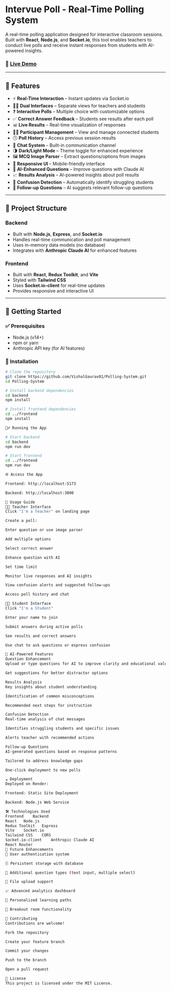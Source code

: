 # Intervue Poll - Real-Time Polling System

A real-time polling application designed for interactive classroom sessions. Built with **React**, **Node.js**, and **Socket.io**, this tool enables teachers to conduct live polls and receive instant responses from students with AI-powered insights.

### 🔗 [Live Demo](https://polling-system-1-d56x.onrender.com/)

---

## 📌 Features

- ⚡ **Real-Time Interaction** – Instant updates via Socket.io
- 👨‍🏫 **Dual Interfaces** – Separate views for teachers and students
- ❓ **Interactive Polls** – Multiple choice with customizable options
- ✅ **Correct Answer Feedback** – Students see results after each poll
- 📊 **Live Results** – Real-time visualization of responses
- 🧑‍🎓 **Participant Management** – View and manage connected students
- 🕓 **Poll History** – Access previous session results
- 💬 **Chat System** – Built-in communication channel
- 🌗 **Dark/Light Mode** – Theme toggle for enhanced experience
- 🖼️ **MCQ Image Parser** – Extract questions/options from images
- 📱 **Responsive UI** – Mobile-friendly interface
- 🤖 **AI-Enhanced Questions** – Improve questions with Claude AI
- 📈 **Results Analysis** – AI-powered insights about poll results
- 🚨 **Confusion Detection** – Automatically identify struggling students
- 🔄 **Follow-up Questions** – AI suggests relevant follow-up questions

---

## 📁 Project Structure

### Backend
- Built with **Node.js**, **Express**, and **Socket.io**
- Handles real-time communication and poll management
- Uses in-memory data models (no database)
- Integrates with **Anthropic Claude AI** for enhanced features

### Frontend
- Built with **React**, **Redux Toolkit**, and **Vite**
- Styled with **Tailwind CSS**
- Uses **Socket.io-client** for real-time updates
- Provides responsive and interactive UI

---

## 🚀 Getting Started

### ✅ Prerequisites
- Node.js (v14+)
- npm or yarn
- Anthropic API key (for AI features)

### 🔧 Installation
```bash
# Clone the repository
git clone https://github.com/VishalGaurav01/Polling-System.git
cd Polling-System

# Install backend dependencies
cd backend
npm install

# Install frontend dependencies
cd ../frontend
npm install

🏃‍♂️ Running the App

# Start backend
cd backend
npm run dev

# Start frontend
cd ../frontend
npm run dev

🌐 Access the App

Frontend: http://localhost:5173

Backend: http://localhost:3000

🧭 Usage Guide
👨‍🏫 Teacher Interface
Click "I'm a Teacher" on landing page

Create a poll:

Enter question or use image parser

Add multiple options

Select correct answer

Enhance question with AI

Set time limit

Monitor live responses and AI insights

View confusion alerts and suggested follow-ups

Access poll history and chat

👨‍🎓 Student Interface
Click "I'm a Student"

Enter your name to join

Submit answers during active polls

See results and correct answers

Use chat to ask questions or express confusion

🤖 AI-Powered Features
Question Enhancement
Upload or type questions for AI to improve clarity and educational value

Get suggestions for better distractor options

Results Analysis
Key insights about student understanding

Identification of common misconceptions

Recommended next steps for instruction

Confusion Detection
Real-time analysis of chat messages

Identifies struggling students and specific issues

Alerts teacher with recommended actions

Follow-up Questions
AI-generated questions based on response patterns

Tailored to address knowledge gaps

One-click deployment to new polls

☁️ Deployment
Deployed on Render:

Frontend: Static Site Deployment

Backend: Node.js Web Service

🛠️ Technologies Used
Frontend	Backend
React	Node.js
Redux Toolkit	Express
Vite	Socket.io
Tailwind CSS	CORS
Socket.io-client	Anthropic Claude AI
React Router	
🌱 Future Enhancements
🔐 User authentication system

🗄️ Persistent storage with database

📝 Additional question types (text input, multiple select)

📁 File upload support

📈 Advanced analytics dashboard

🎯 Personalized learning paths

👥 Breakout room functionality

🤝 Contributing
Contributions are welcome!

Fork the repository

Create your feature branch

Commit your changes

Push to the branch

Open a pull request

📄 License
This project is licensed under the MIT License.

